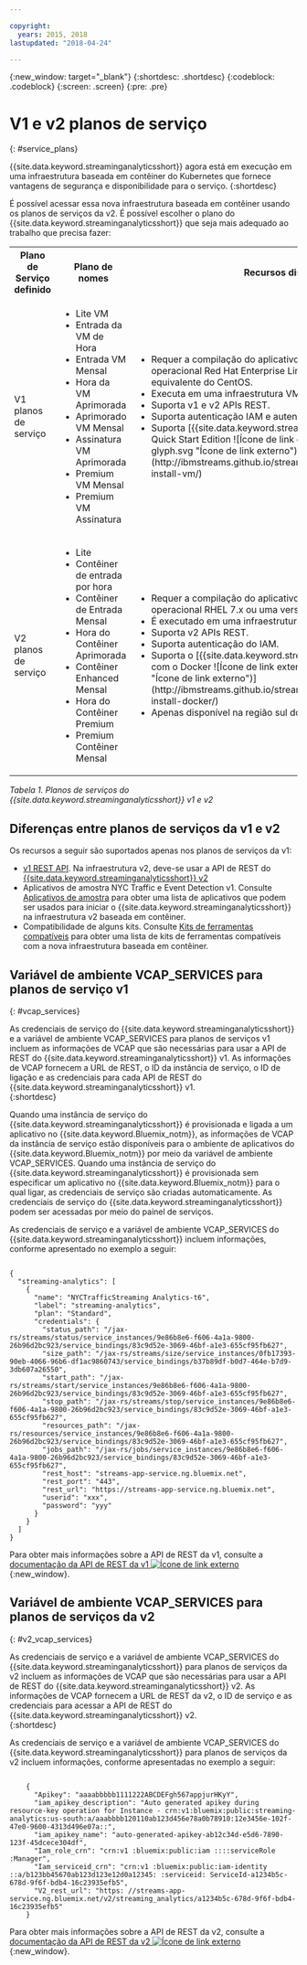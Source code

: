 ```yaml
---

copyright:
  years: 2015, 2018
lastupdated: "2018-04-24"

---
```


<!-- Attribute definitions -->
{:new_window: target="_blank"}
{:shortdesc: .shortdesc}
{:codeblock: .codeblock}
{:screen: .screen}
{:pre: .pre}

# V1 e v2 planos de serviço
{: #service_plans}

{{site.data.keyword.streaminganalyticsshort}} agora está em execução em uma infraestrutura baseada em contêiner do Kubernetes que fornece vantagens de segurança e disponibilidade para o serviço.
{:shortdesc}

É possível acessar essa nova infraestrutura baseada em contêiner usando os planos de serviços da v2. É possível escolher o plano do {{site.data.keyword.streaminganalyticsshort}} que seja mais adequado ao trabalho que precisa fazer:


<table summary="Esta tabela fornece uma lista de planos de serviços que podem ser usados para criar o seu serviço do {{site.data.keyword.streaminganalyticsshort}}. A tabela lista todos os planos de serviços para os conjuntos de planos da v1 e da v2 e fornece uma lista de recursos para cada conjunto.">
  <tr>
    <th>Plano de Serviço definido<br></th>
    <th>Plano de nomes<br></th>
    <th>Recursos disponíveis<br></th>
  </tr>
  <tr>
    <td width="15%">
    V1 planos de serviço    
    </td>
    <td width="35%">
    <ul>
      <li>Lite VM</li>
      <li>Entrada da VM de Hora</li>
      <li>Entrada VM Mensal</li>
      <li>Hora da VM Aprimorada</li>
      <li>Aprimorado VM Mensal</li>
      <li>Assinatura VM Aprimorada</li>
      <li>Premium VM Mensal</li>
      <li>Premium VM Assinatura</li>
    </ul>
    </td>
    <td>
      <ul>
        <li>Requer a compilação do aplicativo Streams em um sistema operacional Red Hat Enterprise Linux (RHEL) 6.5 ou uma versão equivalente do CentOS.</li>
        <li>Executa em uma infraestrutura VM baseada.</li>
        <li>Suporta v1 e v2 APIs REST.<br></li>
        <li>Suporta autenticação IAM e autenticação de credenciais do usuário.</li>
        <li>Suporta [{{site.data.keyword.streamsshort}} imagem da VM do Quick Start Edition ![Ícone de link externo](../../icons/launch-glyph.svg "Ícone de link externo")](http://ibmstreams.github.io/streamsx.documentation/docs/4.2/qse-install-vm/)
      </ul>    
    </td>
  </tr>
  <tr>
    <td>
    V2 planos de serviço
    </td>
    <td>
      <ul>
        <li>Lite</li>
        <li>Contêiner de entrada por hora</li>
        <li>Contêiner de Entrada Mensal</li>
        <li>Hora do Contêiner Aprimorada</li>
        <li>Contêiner Enhanced Mensal</li>
        <li>Hora do Contêiner Premium</li>
        <li>Premium Contêiner Mensal</li>
      </ul>
    </td>
    <td>
    <ul>
      <li>Requer a compilação do aplicativo Streams em um sistema operacional RHEL 7.x ou uma versão equivalente do CentOS.</li>
      <li>É executado em uma infraestrutura baseada em contêiner.</li>
      <li>Suporta v2 APIs REST.<br></li>
      <li>Suporta autenticação do IAM.</li>
      <li>Suporta o [{{site.data.keyword.streamsshort}} Quick Start Edition com o Docker ![Ícone de link externo](../../icons/launch-glyph.svg "Ícone de link externo")](http://ibmstreams.github.io/streamsx.documentation/docs/4.2/qse-install-docker/)</li>
      <li>Apenas disponível na região sul dos EUA</li>
    </ul>
    </td>
  </tr>
</table>

*Tabela 1. Planos de serviços do {{site.data.keyword.streaminganalyticsshort}} v1 e v2*

## Diferenças entre planos de serviços da v1 e v2

Os recursos a seguir são suportados apenas nos planos de serviços da v1:

* [v1 REST API](https://console.bluemix.net/apidocs/220). Na infraestrutura v2, deve-se usar a API de REST do [{{site.data.keyword.streaminganalyticsshort}} v2](https://console.bluemix.net/apidocs/1939)
* Aplicativos de amostra NYC Traffic e Event Detection v1. Consulte [Aplicativos de amostra](/docs/services/StreamingAnalytics/c_starterapps.html) para obter uma lista de aplicativos que podem ser usados para iniciar o {{site.data.keyword.streaminganalyticsshort}} na infraestrutura v2 baseada em contêiner.
* Compatibilidade de alguns kits. Consulte [Kits de ferramentas compatíveis](/docs/services/StreamingAnalytics/compatible_toolkits.html) para obter uma lista de kits de ferramentas compatíveis com a nova infraestrutura baseada em contêiner.

## Variável de ambiente VCAP_SERVICES para planos de serviço v1
{: #vcap_services}

As credenciais de serviço do {{site.data.keyword.streaminganalyticsshort}} e a variável de ambiente VCAP_SERVICES para planos de serviços v1 incluem as informações de VCAP que são necessárias para usar a API de REST do {{site.data.keyword.streaminganalyticsshort}} v1. As informações de VCAP fornecem a URL de REST, o ID da instância de serviço, o ID de ligação e as credenciais para cada API de REST do {{site.data.keyword.streaminganalyticsshort}} v1.  
{:shortdesc}

 Quando uma instância de serviço do {{site.data.keyword.streaminganalyticsshort}} é provisionada e ligada a um aplicativo no {{site.data.keyword.Bluemix_notm}}, as informações de VCAP da instância de serviço estão disponíveis para o ambiente de aplicativos do {{site.data.keyword.Bluemix_notm}} por meio da variável de ambiente VCAP_SERVICES. Quando uma instância de serviço do {{site.data.keyword.streaminganalyticsshort}} é provisionada sem especificar um aplicativo no {{site.data.keyword.Bluemix_notm}} para o qual ligar, as credenciais de serviço são criadas automaticamente. As credenciais de serviço do {{site.data.keyword.streaminganalyticsshort}} podem ser acessadas por meio do painel de serviços.


As credenciais de serviço e a variável de ambiente VCAP_SERVICES do {{site.data.keyword.streaminganalyticsshort}} incluem informações, conforme apresentado no exemplo a seguir:

<pre><code>
{
  "streaming-analytics": [
    {
      "name": "NYCTrafficStreaming Analytics-t6",
      "label": "streaming-analytics",
      "plan": "Standard",
      "credentials": {
        "status_path": "/jax-rs/streams/status/service_instances/9e86b8e6-f606-4a1a-9800-26b96d2bc923/service_bindings/83c9d52e-3069-46bf-a1e3-655cf95fb627",
        "size_path": "/jax-rs/streams/size/service_instances/0fb17393-90eb-4066-96b6-df1ac9860743/service_bindings/b37b89df-b0d7-464e-b7d9-3db607a26550",
        "start_path": "/jax-rs/streams/start/service_instances/9e86b8e6-f606-4a1a-9800-26b96d2bc923/service_bindings/83c9d52e-3069-46bf-a1e3-655cf95fb627",
        "stop_path": "/jax-rs/streams/stop/service_instances/9e86b8e6-f606-4a1a-9800-26b96d2bc923/service_bindings/83c9d52e-3069-46bf-a1e3-655cf95fb627",
        "resources_path": "/jax-rs/resources/service_instances/9e86b8e6-f606-4a1a-9800-26b96d2bc923/service_bindings/83c9d52e-3069-46bf-a1e3-655cf95fb627",
        "jobs_path": "/jax-rs/jobs/service_instances/9e86b8e6-f606-4a1a-9800-26b96d2bc923/service_bindings/83c9d52e-3069-46bf-a1e3-655cf95fb627",
        "rest_host": "streams-app-service.ng.bluemix.net",
        "rest_port": "443",
        "rest_url": "https://streams-app-service.ng.bluemix.net",
        "userid": "xxx",
        "password": "yyy"
      }
    }
  ]
}	  
</code></pre>

Para obter mais informações sobre a API de REST da v1, consulte a [documentação da API de REST da v1 ![Ícone de link externo](../../icons/launch-glyph.svg "Ícone de link externo")](https://console.ng.bluemix.net/apidocs/220){:new_window}.

## Variável de ambiente VCAP_SERVICES para planos de serviços da v2
{: #v2_vcap_services}

As credenciais de serviço e a variável de ambiente VCAP_SERVICES do {{site.data.keyword.streaminganalyticsshort}} para planos de serviços da v2 incluem as informações de VCAP que são necessárias para usar a API de REST do {{site.data.keyword.streaminganalyticsshort}} v2. As informações de VCAP fornecem a URL de REST da v2, o ID de serviço e as credenciais para acessar a API de REST do {{site.data.keyword.streaminganalyticsshort}} v2.  
{:shortdesc}

As credenciais de serviço e a variável de ambiente VCAP_SERVICES do {{site.data.keyword.streaminganalyticsshort}} para planos de serviços da v2 incluem informações, conforme apresentadas no exemplo a seguir:

<pre><code>
    {
      "Apikey": "aaaabbbbb1111222ABCDEFgh567appjurHKyY",
      "iam_apikey_description": "Auto generated apikey during resource-key operation for Instance - crn:v1:bluemix:public:streaming-analytics:us-south:a/aaabbbb120110ab123d456e78a0b78910:12e3456e-102f-47e0-9600-4313d496e07a::",
      "iam_apikey_name": "auto-generated-apikey-ab12c34d-e5d6-7890-123f-45dcece304df",
      "Iam_role_crn": "crn:v1 :bluemix:public:iam ::::serviceRole :Manager",
      "Iam_serviceid_crn": "crn:v1 :bluemix:public:iam-identity ::a/b123bb45670ab123d123e12d0a12345: :serviceid: ServiceId-a1234b5c-678d-9f6f-bdb4-16c23935efb5",
      "V2_rest_url": "https: //streams-app-service.ng.bluemix.net/v2/streaming_analytics/a1234b5c-678d-9f6f-bdb4-16c23935efb5"
    }
</code></pre>

Para obter mais informações sobre a API de REST da v2, consulte a [documentação da API de REST da v2 ![Ícone de link externo](../../icons/launch-glyph.svg "Ícone de link externo")](https://console.ng.bluemix.net/apidocs/1939){:new_window}.
